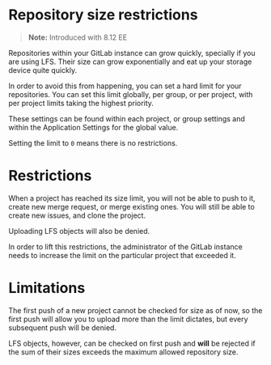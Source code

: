# Repository size restrictions

> **Note:** Introduced with 8.12 EE

Repositories within your GitLab instance can grow quickly, specially if you are
using LFS. Their size can grow exponentially and eat up your storage device quite
quickly.

In order to avoid this from happening, you can set a hard limit for your repositories.
You can set this limit globally, per group, or per project, with per project limits
taking the highest priority.

These settings can be found within each project, or group settings and within
the Application Settings for the global value.

Setting the limit to `0` means there is no restrictions.

# Restrictions

When a project has reached its size limit, you will not be able to push to it,
create new merge request, or merge existing ones. You will still be able to create
new issues, and clone the project.

Uploading LFS objects will also be denied.

In order to lift this restrictions, the administrator of the GitLab instance
needs to increase the limit on the particular project that exceeded it.


# Limitations

The first push of a new project cannot be checked for size as of now, so the first
push will allow you to upload more than the limit dictates, but every subsequent
push will be denied.

LFS objects, however, can be checked on first push and **will** be rejected if the
sum of their sizes exceeds the maximum allowed repository size.